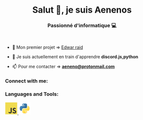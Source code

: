 <h1 align="center">Salut 👋, je suis Aenenos</h1>
<h3 align="center">Passionné d'informatique 💻</h3>



<p align="left"> <a href="https://twitter.com/" target="blank"><img src="https://img.shields.io/twitter/follow/?logo=twitter&style=for-the-badge" alt="" /></a> </p>

- 💼 Mon premier projet => [Edwar raid](https://github.com/Aenenos/Edwar-Raid)

- 🌱 Je suis actuellement en train d'apprendre **discord.js,python**

- 📫 Pour me contacter => **aeneno@protonmail.com**

<h3 align="left">Connect with me:</h3>
<p align="left">
</p>

<h3 align="left">Languages and Tools:</h3>
<p align="left"> <a href="https://developer.mozilla.org/en-US/docs/Web/JavaScript" target="_blank" rel="noreferrer"> <img src="https://raw.githubusercontent.com/devicons/devicon/master/icons/javascript/javascript-original.svg" alt="javascript" width="40" height="40"/> </a> <a href="https://www.python.org" target="_blank" rel="noreferrer"> <img src="https://raw.githubusercontent.com/devicons/devicon/master/icons/python/python-original.svg" alt="python" width="40" height="40"/> </a> </p>

